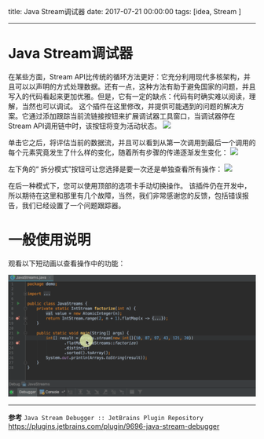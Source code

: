 


title:  Java Stream调试器
date: 2017-07-21 00:00:00
tags: [idea, Stream ]




---


# Java Stream调试器

在某些方面，Stream API比传统的循环方法更好：它充分利用现代多核架构，并且可以以声明的方式处理数据。还有一点，这种方法有助于避免国家的问题，并且写入的代码看起来更加优雅。但是，它有一定的缺点：代码有时确实难以阅读，理解，当然也可以调试。
这个插件在这里修改，并提供可能遇到的问题的解决方案。它通过添加跟踪当前流链接按钮来扩展调试器工具窗口，当调试器停在Stream API调用链中时，该按钮将变为活动状态。
![](https://blog.jetbrains.com/idea/files/2017/05/Screen-Shot-2017-05-11-at-15.06.58.png)





单击它之后，将评估当前的数据流，并且可以看到从第一次调用到最后一个调用的每个元素究竟发生了什么样的变化，随着所有步骤的传递逐渐发生变化： ![]( https://blog.jetbrains.com/idea/files/2017/05/Screen-Shot-2017-05-11-at-15.06.18.png )






左下角的“ 拆分模式”按钮可让您选择是要一次还是单独查看所有操作：
![]( https://blog.jetbrains.com/idea/files/2017/05/Screen-Shot-2017-05-11-at-15.04.39.png )






在后一种模式下，您可以使用顶部的选项卡手动切换操作。
该插件仍在开发中，所以期待在这里和那里有几个故障，当然，我们非常感谢您的反馈，包括错误报告，我们已经设置了一个问题跟踪器。




# 一般使用说明
观看以下短动画以查看操作中的功能：

![]( https://raw.githubusercontent.com/Roenke/static/master/screen_shot_2017-05-11_at_15.07.27.gif)


---




**参考**
` Java Stream Debugger :: JetBrains Plugin Repository `
https://plugins.jetbrains.com/plugin/9696-java-stream-debugger
